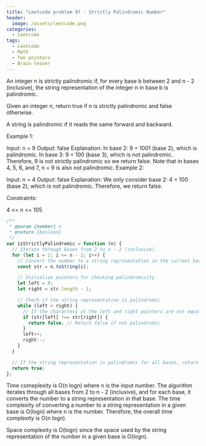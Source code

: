 ```yaml
---
title: "Leetcode problem 97 - Strictly Palindromic Number"
header:
  image: /assets/leetcode.png
categories:
  - Leetcode
tags:
  - Leetcode
  - Math
  - Two pointers
  - Brain teaser
---
```


An integer n is strictly palindromic if, for every base b between 2 and n - 2 (inclusive), the string representation of the integer n in base b is palindromic.

Given an integer n, return true if n is strictly palindromic and false otherwise.

A string is palindromic if it reads the same forward and backward.

Example 1:

Input: n = 9
Output: false
Explanation: In base 2: 9 = 1001 (base 2), which is palindromic.
In base 3: 9 = 100 (base 3), which is not palindromic.
Therefore, 9 is not strictly palindromic so we return false.
Note that in bases 4, 5, 6, and 7, n = 9 is also not palindromic.
Example 2:

Input: n = 4
Output: false
Explanation: We only consider base 2: 4 = 100 (base 2), which is not palindromic.
Therefore, we return false.

Constraints:

4 <= n <= 105

```js
/**
 * @param {number} n
 * @return {boolean}
 */
var isStrictlyPalindromic = function (n) {
  // Iterate through bases from 2 to n - 2 (inclusive)
  for (let i = 2; i <= n - 2; i++) {
    // Convert the number to a string representation in the current base
    const str = n.toString(i);

    // Initialize pointers for checking palindromicity
    let left = 0;
    let right = str.length - 1;

    // Check if the string representation is palindromic
    while (left < right) {
      // If the characters at the left and right pointers are not equal, it's not palindromic
      if (str[left] !== str[right]) {
        return false; // Return false if not palindromic
      }
      left++;
      right--;
    }
  }

  // If the string representation is palindromic for all bases, return true
  return true;
};
```

Time comeplexity is O(n logn) where n is the input number. The algorithm iterates through all bases from 2 to n - 2 (inclusive), and for each base, it converts the number to a string representation in that base. The time complexity of converting a number to a string representation in a given base is O(logn) where n is the number. Therefore, the overall time complexity is O(n logn).

Space complexity is O(logn) since the space used by the string representation of the number in a given base is O(logn).
